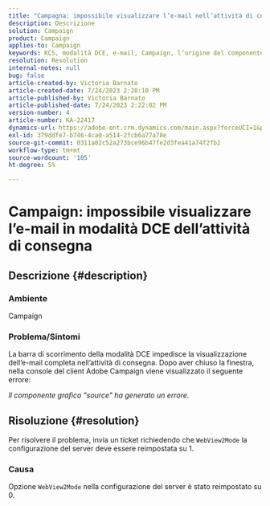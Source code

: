```yaml
---
title: "Campagna: impossibile visualizzare l’e-mail nell’attività di consegna in modalità DCE"
description: Descrizione
solution: Campaign
product: Campaign
applies-to: Campaign
keywords: KCS, modalità DCE, e-mail, Campaign, l’origine del componente grafico ha generato un errore, attività di consegna
resolution: Resolution
internal-notes: null
bug: false
article-created-by: Victoria Barnato
article-created-date: 7/24/2023 2:20:10 PM
article-published-by: Victoria Barnato
article-published-date: 7/24/2023 2:22:02 PM
version-number: 4
article-number: KA-22417
dynamics-url: https://adobe-ent.crm.dynamics.com/main.aspx?forceUCI=1&pagetype=entityrecord&etn=knowledgearticle&id=813ca62e-2d2a-ee11-bdf4-6045bd0065b6
exl-id: 379ddfe7-b746-4ca0-a514-2fcb6a77a78e
source-git-commit: 0311a02c52a273bce96b47fe2d3fea41a74f2fb2
workflow-type: tm+mt
source-wordcount: '105'
ht-degree: 5%

---
```


# Campaign: impossibile visualizzare l’e-mail in modalità DCE dell’attività di consegna

## Descrizione {#description}


### Ambiente

Campaign

### Problema/Sintomi

La barra di scorrimento della modalità DCE impedisce la visualizzazione dell’e-mail completa nell’attività di consegna. Dopo aver chiuso la finestra, nella console del client Adobe Campaign viene visualizzato il seguente errore:

*Il componente grafico &quot;source&quot; ha generato un errore.*


## Risoluzione {#resolution}


Per risolvere il problema, invia un ticket richiedendo che `WebView2Mode` la configurazione del server deve essere reimpostata su 1.

### Causa

Opzione `WebView2Mode` nella configurazione del server è stato reimpostato su 0.
